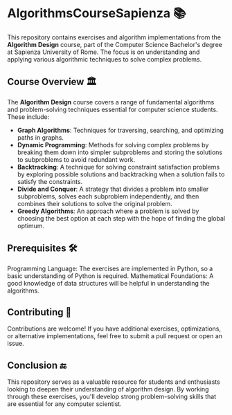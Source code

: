 # AlgorithmsCourseSapienza 📚

This repository contains exercises and algorithm implementations from the **Algorithm Design** course, part of the Computer Science Bachelor's degree at Sapienza University of Rome. The focus is on understanding and applying various algorithmic techniques to solve complex problems.

## Course Overview 🏛️

The **Algorithm Design** course covers a range of fundamental algorithms and problem-solving techniques essential for computer science students. These include:

- **Graph Algorithms**: Techniques for traversing, searching, and optimizing paths in graphs.
- **Dynamic Programming**: Methods for solving complex problems by breaking them down into simpler subproblems and storing the solutions to subproblems to avoid redundant work.
- **Backtracking**: A technique for solving constraint satisfaction problems by exploring possible solutions and backtracking when a solution fails to satisfy the constraints.
- **Divide and Conquer**: A strategy that divides a problem into smaller subproblems, solves each subproblem independently, and then combines their solutions to solve the original problem.
- **Greedy Algorithms**: An approach where a problem is solved by choosing the best option at each step with the hope of finding the global optimum.

## Prerequisites 🛠️
Programming Language: The exercises are implemented in Python, so a basic understanding of Python is required.
Mathematical Foundations: A good knowledge of data structures will be helpful in understanding the algorithms.

## Contributing 🤝
Contributions are welcome! If you have additional exercises, optimizations, or alternative implementations, feel free to submit a pull request or open an issue.

## Conclusion 🔚
This repository serves as a valuable resource for students and enthusiasts looking to deepen their understanding of algorithm design. By working through these exercises, you'll develop strong problem-solving skills that are essential for any computer scientist.

